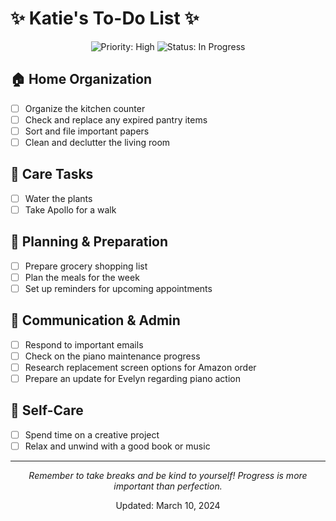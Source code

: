 # ✨ Katie's To-Do List ✨


<div align="center">
  <img src="https://img.shields.io/badge/Priority-High-red" alt="Priority: High">
  <img src="https://img.shields.io/badge/Status-In_Progress-brightgreen" alt="Status: In Progress">
</div>

## 🏠 Home Organization
- [ ] Organize the kitchen counter
- [ ] Check and replace any expired pantry items
- [ ] Sort and file important papers
- [ ] Clean and declutter the living room

## 🌱 Care Tasks
- [ ] Water the plants
- [ ] Take Apollo for a walk

## 🛒 Planning & Preparation
- [ ] Prepare grocery shopping list
- [ ] Plan the meals for the week
- [ ] Set up reminders for upcoming appointments

## 💼 Communication & Admin
- [ ] Respond to important emails
- [ ] Check on the piano maintenance progress
- [ ] Research replacement screen options for Amazon order
- [ ] Prepare an update for Evelyn regarding piano action

## 💖 Self-Care
- [ ] Spend time on a creative project
- [ ] Relax and unwind with a good book or music

---

<div align="center">
  <p><i>Remember to take breaks and be kind to yourself! Progress is more important than perfection.</i></p>
  <p>Updated: March 10, 2024</p>
</div> 